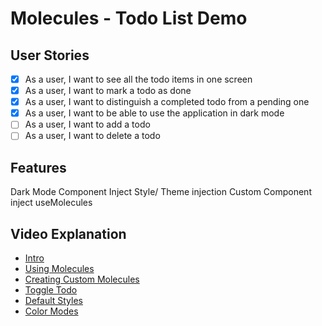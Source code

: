 # Molecules - Todo List Demo

## User Stories

- [x] As a user, I want to see all the todo items in one screen
- [x] As a user, I want to mark a todo as done
- [x] As a user, I want to distinguish a completed todo from a pending one
- [x] As a user, I want to be able to use the application in dark mode
- [ ] As a user, I want to add a todo
- [ ] As a user, I want to delete a todo

## Features

Dark Mode
Component Inject
Style/ Theme injection
Custom Component inject
useMolecules

## Video Explanation

-   [Intro](https://www.loom.com/share/e4d99cb1539e449fad758d22bee44c1d)
-   [Using Molecules](https://www.loom.com/share/5375648d11824622b4716bbd25aa9436)
-   [Creating Custom Molecules](https://www.loom.com/share/24ec277f08ae4c6fa6a9a2730c33226a)
-   [Toggle Todo](https://www.loom.com/share/c813af2245574ba99e13b4180afc6fc9)
-   [Default Styles](https://www.loom.com/share/2caea97a91f448d38304630ad166edec)
-   [Color Modes](https://www.loom.com/share/b82930c37cb04153a5edd593dcf1fae8)

